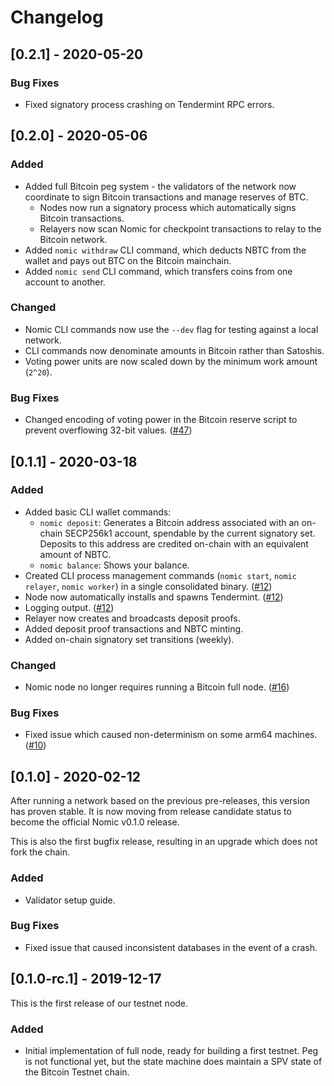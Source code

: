 # Changelog

## [0.2.1] - 2020-05-20

### Bug Fixes

- Fixed signatory process crashing on Tendermint RPC errors.

## [0.2.0] - 2020-05-06

### Added

- Added full Bitcoin peg system - the validators of the network now coordinate to sign Bitcoin transactions and manage reserves of BTC.
  - Nodes now run a signatory process which automatically signs Bitcoin transactions.
  - Relayers now scan Nomic for checkpoint transactions to relay to the Bitcoin network.
- Added `nomic withdraw` CLI command, which deducts NBTC from the wallet and pays out BTC on the Bitcoin mainchain.
- Added `nomic send` CLI command, which transfers coins from one account to another.

### Changed

- Nomic CLI commands now use the `--dev` flag for testing against a local network.
- CLI commands now denominate amounts in Bitcoin rather than Satoshis.
- Voting power units are now scaled down by the minimum work amount (`2^20`).

### Bug Fixes

- Changed encoding of voting power in the Bitcoin reserve script to prevent overflowing 32-bit values. ([#47](https://github.com/nomic-io/nomic/pull/47))

## [0.1.1] - 2020-03-18

### Added

- Added basic CLI wallet commands:
  - `nomic deposit`: Generates a Bitcoin address associated with an on-chain SECP256k1 account, spendable by the current signatory set. Deposits to this address are credited on-chain with an equivalent amount of NBTC.
  - `nomic balance`: Shows your balance.
- Created CLI process management commands (`nomic start`, `nomic relayer`, `nomic worker`) in a single consolidated binary. ([#12](https://github.com/nomic-io/nomic/pull/12))
- Node now automatically installs and spawns Tendermint. ([#12](https://github.com/nomic-io/nomic/pull/12))
- Logging output. ([#12](https://github.com/nomic-io/nomic/pull/12))
- Relayer now creates and broadcasts deposit proofs.
- Added deposit proof transactions and NBTC minting.
- Added on-chain signatory set transitions (weekly).

### Changed

- Nomic node no longer requires running a Bitcoin full node. ([#16](https://github.com/nomic-io/nomic/pull/16))

### Bug Fixes

- Fixed issue which caused non-determinism on some arm64 machines. ([#10](https://github.com/nomic-io/nomic/pull/10))

## [0.1.0] - 2020-02-12

After running a network based on the previous pre-releases, this version has proven stable. It is now moving from release candidate status to become the official Nomic v0.1.0 release.

This is also the first bugfix release, resulting in an upgrade which does not fork the chain.

### Added

- Validator setup guide.

### Bug Fixes

- Fixed issue that caused inconsistent databases in the event of a crash.

## [0.1.0-rc.1] - 2019-12-17

This is the first release of our testnet node.

### Added

- Initial implementation of full node, ready for building a first testnet. Peg is not functional yet, but the state machine does maintain a SPV state of the Bitcoin Testnet chain.
